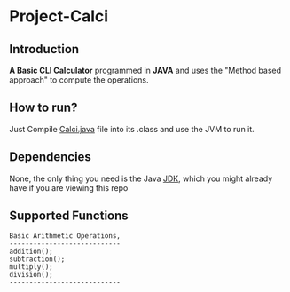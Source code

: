 # Project-Calci

## Introduction
**A Basic CLI Calculator** programmed in **JAVA** and uses the "Method based approach" to compute the operations.

## How to run?
Just Compile [Calci.java](Calci.java) file into its .class and use the JVM to run it.

## Dependencies
None, the only thing you need is the Java [JDK](https://jdk.java.net/), which you might already have if you are viewing this repo

## Supported Functions

```
Basic Arithmetic Operations,
----------------------------
addition();
subtraction();
multiply();
division();
----------------------------
```
